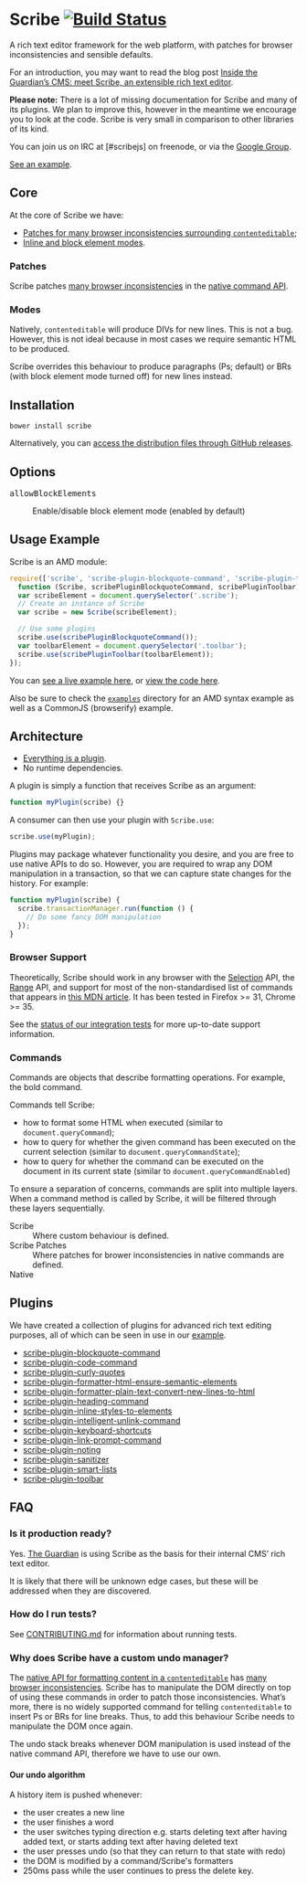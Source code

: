Scribe [![Build Status](https://travis-ci.org/guardian/scribe.svg?branch=master)](https://travis-ci.org/guardian/scribe)
======

A rich text editor framework for the web platform, with patches for
browser inconsistencies and sensible defaults.

For an introduction, you may want to read the blog post [Inside the Guardian’s CMS: meet Scribe, an extensible rich text editor](http://www.theguardian.com/info/developer-blog/2014/mar/20/inside-the-guardians-cms-meet-scribe-an-extensible-rich-text-editor).

**Please note:** There is a lot of missing documentation for Scribe and many of
its plugins. We plan to improve this, however in the meantime we encourage
you to look at the code. Scribe is very small in comparison to other libraries
of its kind.

You can join us on IRC at [#scribejs] on freenode, or via the [Google Group](https://groups.google.com/forum/#!forum/scribe-editor).

[See an example][example].

## Core

At the core of Scribe we have:

* [Patches for many browser inconsistencies surrounding `contenteditable`](#patches);
* [Inline and block element modes](#modes).

### Patches

Scribe patches [many browser inconsistencies][browser inconsistencies] in the
[native command API][Executing Commands].

### Modes

Natively, `contenteditable` will produce DIVs for new lines. This is not a bug.
However, this is not ideal because in most cases we require semantic HTML to be
produced.

Scribe overrides this behaviour to produce paragraphs (Ps; default) or BRs (with
block element mode turned off) for new lines instead.

## Installation
```
bower install scribe
```

Alternatively, you can [access the distribution files through GitHub releases](https://github.com/guardian/scribe/releases).

## Options

<dl>
  <dt><pre>allowBlockElements</pre></dt>
  <dd>Enable/disable block element mode (enabled by default)</dd>
</dl>

## Usage Example

Scribe is an AMD module:

``` js
require(['scribe', 'scribe-plugin-blockquote-command', 'scribe-plugin-toolbar'],
  function (Scribe, scribePluginBlockquoteCommand, scribePluginToolbar) {
  var scribeElement = document.querySelector('.scribe');
  // Create an instance of Scribe
  var scribe = new Scribe(scribeElement);

  // Use some plugins
  scribe.use(scribePluginBlockquoteCommand());
  var toolbarElement = document.querySelector('.toolbar');
  scribe.use(scribePluginToolbar(toolbarElement));
});
```

You can [see a live example here][example], or [view the code here](https://github.com/guardian/scribe/tree/gh-pages).

Also be sure to check the [`examples`](./examples) directory for an
AMD syntax example as well as a CommonJS (browserify) example.

## Architecture

* [Everything is a plugin](https://github.com/guardian/scribe/tree/master/src/plugins).
* No runtime dependencies.

A plugin is simply a function that receives Scribe as an argument:

``` js
function myPlugin(scribe) {}
```

A consumer can then use your plugin with `Scribe.use`:

``` js
scribe.use(myPlugin);
```

Plugins may package whatever functionality you desire, and you are free to use
native APIs to do so. However, you are required to wrap any DOM manipulation in
a transaction, so that we can capture state changes for the history. For
example:

``` js
function myPlugin(scribe) {
  scribe.transactionManager.run(function () {
    // Do some fancy DOM manipulation
  });
}
```

### Browser Support

Theoretically, Scribe should work in any browser with the
[Selection][Selection API] API, the [Range][Range API] API, and support for most
of the non-standardised list of commands that appears in
[this MDN article][Executing Commands]. It has been tested in Firefox >= 31,
Chrome >= 35.

See the [status of our integration tests](https://travis-ci.org/guardian/scribe)
for more up-to-date support information.


### Commands

Commands are objects that describe formatting operations. For example,
the bold command.

Commands tell Scribe:

* how to format some HTML when executed (similar to `document.queryCommand`);
* how to query for whether the given command has been executed on the current selection (similar to `document.queryCommandState`);
* how to query for whether the command can be executed on the document in its current state (similar to `document.queryCommandEnabled`)

To ensure a separation of concerns, commands are split into multiple layers.
When a command method is called by Scribe, it will be filtered through these
layers sequentially.

<dl>
  <dt>Scribe</dt>
  <dd>Where custom behaviour is defined.</dd>
  <dt>Scribe Patches</dt>
  <dd>Where patches for brower inconsistencies in native commands are defined.</dd>
  <dt>Native</dt>
</dl>

## Plugins

We have created a collection of plugins for advanced rich text editing purposes,
all of which can be seen in use in our [example][example].

* [scribe-plugin-blockquote-command](https://github.com/guardian/scribe-plugin-blockquote-command)
* [scribe-plugin-code-command](https://github.com/guardian/scribe-plugin-code-command)
* [scribe-plugin-curly-quotes](https://github.com/guardian/scribe-plugin-curly-quotes)
* [scribe-plugin-formatter-html-ensure-semantic-elements](https://github.com/guardian/scribe-plugin-formatter-html-ensure-semantic-elements)
* [scribe-plugin-formatter-plain-text-convert-new-lines-to-html](https://github.com/guardian/scribe-plugin-formatter-plain-text-convert-new-lines-to-html)
* [scribe-plugin-heading-command](https://github.com/guardian/scribe-plugin-heading-command)
* [scribe-plugin-inline-styles-to-elements](https://github.com/guardian/scribe-plugin-inline-styles-to-elements)
* [scribe-plugin-intelligent-unlink-command](https://github.com/guardian/scribe-plugin-intelligent-unlink-command)
* [scribe-plugin-keyboard-shortcuts](https://github.com/guardian/scribe-plugin-keyboard-shortcuts)
* [scribe-plugin-link-prompt-command](https://github.com/guardian/scribe-plugin-link-prompt-command)
* [scribe-plugin-noting](https://github.com/guardian/scribe-plugin-noting)
* [scribe-plugin-sanitizer](https://github.com/guardian/scribe-plugin-sanitizer)
* [scribe-plugin-smart-lists](https://github.com/guardian/scribe-plugin-smart-lists)
* [scribe-plugin-toolbar](https://github.com/guardian/scribe-plugin-toolbar)

## FAQ

### Is it production ready?

Yes. [The Guardian](http://gu.com) is using Scribe as the basis for their
internal CMS’ rich text editor.

It is likely that there will be unknown edge cases, but these will be addressed
when they are discovered.

### How do I run tests?

See [CONTRIBUTING.md](CONTRIBUTING.md) for information about running tests.

### Why does Scribe have a custom undo manager?

The [native API for formatting content in a
`contenteditable`][Executing Commands] has [many browser inconsistencies][browser inconsistencies].
Scribe has to manipulate the DOM directly on top of using these commands in order to patch
those inconsistencies. What’s more, there is no widely supported command for
telling `contenteditable` to insert Ps or BRs for line breaks. Thus, to add
this behaviour Scribe needs to manipulate the DOM once again.

The undo stack breaks whenever DOM manipulation is used instead of the native
command API, therefore we have to use our own.

#### Our undo algorithm

A history item is pushed whenever:

* the user creates a new line
* the user finishes a word
* the user switches typing direction e.g. starts deleting text after having
  added text, or starts adding text after having deleted text
* the user presses undo (so that they can return to that state with redo)
* the DOM is modified by a command/Scribe's formatters
* 250ms pass while the user continues to press the delete key.

[browser inconsistencies]: https://github.com/guardian/scribe/blob/master/BROWSERINCONSISTENCIES.md
[Executing Commands]: https://developer.mozilla.org/en-US/docs/Rich-Text_Editing_in_Mozilla#Executing_Commands
[Range API]: https://developer.mozilla.org/en-US/docs/Web/API/Range
[Selection API]: https://developer.mozilla.org/en-US/docs/Web/API/Selection
[example]: http://guardian.github.io/scribe

